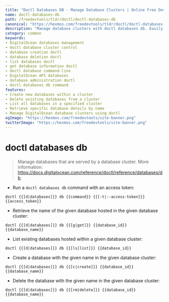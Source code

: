 ```yaml
---
title: "Doctl Databases DB - Manage Database Clusters | Online Free DevTools by Hexmos"
name: doctl-databases-db
path: /freedevtools/tldr/doctl/doctl-databases-db
canonical: "https://hexmos.com/freedevtools/tldr/doctl/doctl-databases-db/"
description: "Manage database clusters with doctl databases db. Easily create, delete, list, and get databases within DigitalOcean. Free online tool, no registration required."
category: common
keywords:
- DigitalOcean databases management
- doctl database cluster control
- database creation doctl
- database deletion doctl
- list databases doctl
- get database information doctl
- doctl database command-line
- DigitalOcean API databases
- database administration doctl
- doctl databases db command
features:
- Create new databases within a cluster
- Delete existing databases from a cluster
- List all databases in a specified cluster
- Retrieve specific database details by name
- Manage DigitalOcean database clusters using doctl
ogImage: "https://hexmos.com/freedevtools/site-banner.png"
twitterImage: "https://hexmos.com/freedevtools/site-banner.png"
---
```


# doctl databases db

> Manage databases that are served by a database cluster.
> More information: <https://docs.digitalocean.com/reference/doctl/reference/databases/db>.

- Run a `doctl databases db` command with an access token:

`doctl {{[d|databases]}} db {{command}} {{[-t|--access-token]}} {{access_token}}`

- Retrieve the name of the given database hosted in the given database cluster:

`doctl {{[d|databases]}} db {{[g|get]}} {{database_id}} {{database_name}}`

- List existing databases hosted within a given database cluster:

`doctl {{[d|databases]}} db {{[ls|list]}} {{database_id}}`

- Create a database with the given name in the given database cluster:

`doctl {{[d|databases]}} db {{[c|create]}} {{database_id}} {{database_name}}`

- Delete the database with the given name in the given database cluster:

`doctl {{[d|databases]}} db {{[rm|delete]}} {{database_id}} {{database_name}}`
